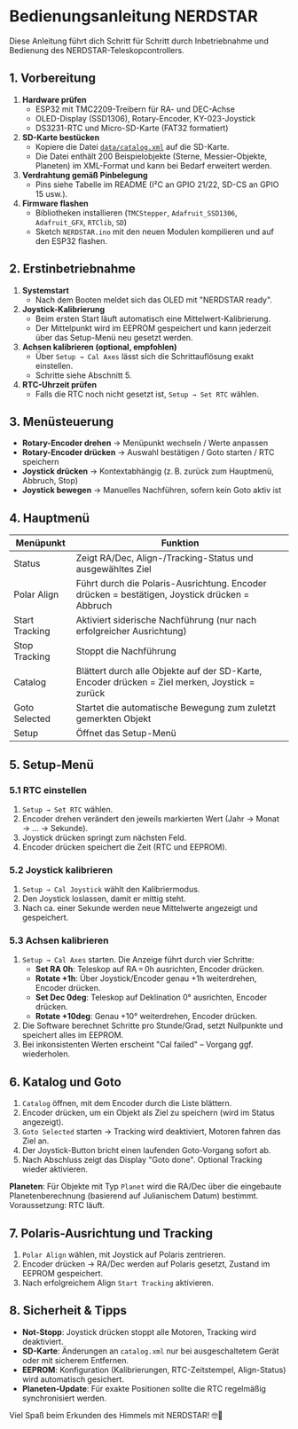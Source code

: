 # Bedienungsanleitung NERDSTAR

Diese Anleitung führt dich Schritt für Schritt durch Inbetriebnahme und Bedienung des NERDSTAR-Teleskopcontrollers.

## 1. Vorbereitung

1. **Hardware prüfen**
   - ESP32 mit TMC2209-Treibern für RA- und DEC-Achse
   - OLED-Display (SSD1306), Rotary-Encoder, KY-023-Joystick
   - DS3231-RTC und Micro-SD-Karte (FAT32 formatiert)
2. **SD-Karte bestücken**
   - Kopiere die Datei [`data/catalog.xml`](../data/catalog.xml) auf die SD-Karte.
   - Die Datei enthält 200 Beispielobjekte (Sterne, Messier-Objekte, Planeten) im XML-Format und kann bei Bedarf erweitert werden.
3. **Verdrahtung gemäß Pinbelegung**
   - Pins siehe Tabelle im README (I²C an GPIO 21/22, SD-CS an GPIO 15 usw.).
4. **Firmware flashen**
   - Bibliotheken installieren (`TMCStepper`, `Adafruit_SSD1306`, `Adafruit_GFX`, `RTClib`, `SD`)
   - Sketch `NERDSTAR.ino` mit den neuen Modulen kompilieren und auf den ESP32 flashen.

## 2. Erstinbetriebnahme

1. **Systemstart**
   - Nach dem Booten meldet sich das OLED mit "NERDSTAR ready".
2. **Joystick-Kalibrierung**
   - Beim ersten Start läuft automatisch eine Mittelwert-Kalibrierung.
   - Der Mittelpunkt wird im EEPROM gespeichert und kann jederzeit über das Setup-Menü neu gesetzt werden.
3. **Achsen kalibrieren (optional, empfohlen)**
   - Über `Setup → Cal Axes` lässt sich die Schrittauflösung exakt einstellen.
   - Schritte siehe Abschnitt 5.
4. **RTC-Uhrzeit prüfen**
   - Falls die RTC noch nicht gesetzt ist, `Setup → Set RTC` wählen.

## 3. Menüsteuerung

- **Rotary-Encoder drehen** → Menüpunkt wechseln / Werte anpassen
- **Rotary-Encoder drücken** → Auswahl bestätigen / Goto starten / RTC speichern
- **Joystick drücken** → Kontextabhängig (z. B. zurück zum Hauptmenü, Abbruch, Stop)
- **Joystick bewegen** → Manuelles Nachführen, sofern kein Goto aktiv ist

## 4. Hauptmenü

| Menüpunkt        | Funktion                                                                                   |
| ---------------- | ------------------------------------------------------------------------------------------- |
| Status           | Zeigt RA/Dec, Align-/Tracking-Status und ausgewähltes Ziel                                  |
| Polar Align      | Führt durch die Polaris-Ausrichtung. Encoder drücken = bestätigen, Joystick drücken = Abbruch |
| Start Tracking   | Aktiviert siderische Nachführung (nur nach erfolgreicher Ausrichtung)                       |
| Stop Tracking    | Stoppt die Nachführung                                                                      |
| Catalog          | Blättert durch alle Objekte auf der SD-Karte, Encoder drücken = Ziel merken, Joystick = zurück |
| Goto Selected    | Startet die automatische Bewegung zum zuletzt gemerkten Objekt                              |
| Setup            | Öffnet das Setup-Menü                                                                       |

## 5. Setup-Menü

### 5.1 RTC einstellen
1. `Setup → Set RTC` wählen.
2. Encoder drehen verändert den jeweils markierten Wert (Jahr → Monat → … → Sekunde).
3. Joystick drücken springt zum nächsten Feld.
4. Encoder drücken speichert die Zeit (RTC und EEPROM).

### 5.2 Joystick kalibrieren
1. `Setup → Cal Joystick` wählt den Kalibriermodus.
2. Den Joystick loslassen, damit er mittig steht.
3. Nach ca. einer Sekunde werden neue Mittelwerte angezeigt und gespeichert.

### 5.3 Achsen kalibrieren
1. `Setup → Cal Axes` starten. Die Anzeige führt durch vier Schritte:
   - **Set RA 0h**: Teleskop auf RA = 0h ausrichten, Encoder drücken.
   - **Rotate +1h**: Über Joystick/Encoder genau +1h weiterdrehen, Encoder drücken.
   - **Set Dec 0deg**: Teleskop auf Deklination 0° ausrichten, Encoder drücken.
   - **Rotate +10deg**: Genau +10° weiterdrehen, Encoder drücken.
2. Die Software berechnet Schritte pro Stunde/Grad, setzt Nullpunkte und speichert alles im EEPROM.
3. Bei inkonsistenten Werten erscheint "Cal failed" – Vorgang ggf. wiederholen.

## 6. Katalog und Goto

1. `Catalog` öffnen, mit dem Encoder durch die Liste blättern.
2. Encoder drücken, um ein Objekt als Ziel zu speichern (wird im Status angezeigt).
3. `Goto Selected` starten → Tracking wird deaktiviert, Motoren fahren das Ziel an.
4. Der Joystick-Button bricht einen laufenden Goto-Vorgang sofort ab.
5. Nach Abschluss zeigt das Display "Goto done". Optional Tracking wieder aktivieren.

**Planeten**: Für Objekte mit Typ `Planet` wird die RA/Dec über die eingebaute Planetenberechnung (basierend auf Julianischem Datum) bestimmt. Voraussetzung: RTC läuft.

## 7. Polaris-Ausrichtung und Tracking

1. `Polar Align` wählen, mit Joystick auf Polaris zentrieren.
2. Encoder drücken → RA/Dec werden auf Polaris gesetzt, Zustand im EEPROM gespeichert.
3. Nach erfolgreichem Align `Start Tracking` aktivieren.

## 8. Sicherheit & Tipps

- **Not-Stopp**: Joystick drücken stoppt alle Motoren, Tracking wird deaktiviert.
- **SD-Karte**: Änderungen an `catalog.xml` nur bei ausgeschaltetem Gerät oder mit sicherem Entfernen.
- **EEPROM**: Konfiguration (Kalibrierungen, RTC-Zeitstempel, Align-Status) wird automatisch gesichert.
- **Planeten-Update**: Für exakte Positionen sollte die RTC regelmäßig synchronisiert werden.

Viel Spaß beim Erkunden des Himmels mit NERDSTAR! 🤓🌌
